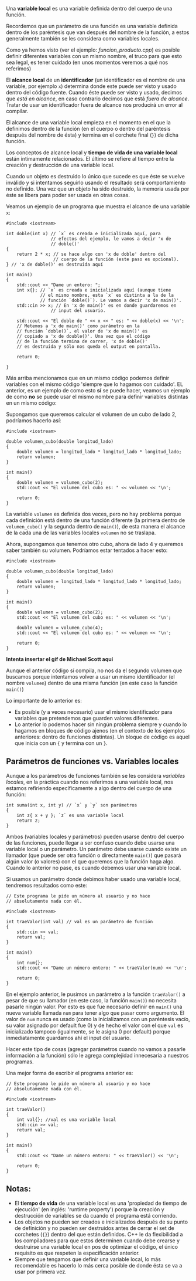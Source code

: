 Una **variable local** es una variable definida dentro del cuerpo de una función.

Recordemos que un parámetro de una función es una variable definida dentro de los paréntesis que van después del nombre de la función, a estos generalmente también se les considera como variables locales.

Como ya hemos visto (ver el ejemplo: *funcion_producto.cpp*) es posible definir diferentes variables con un mismo nombre, el truco para que esto sea legal, es tener cuidado (en unos momentos veremos a qué nos referimos)

El **alcance local** de un **identificador** (un identificador es el nombre de una variable, por ejemplo `x`) determina donde este puede ser visto y usado dentro del código fuente. Cuando éste puede ser visto y usado, decimos que *está en alcance*, en caso contrario decimos que está *fuera de alcance*. Tratar de usar un identificador fuera de alcance nos producirá un error al compilar.

El alcance de una variable local empieza en el momento en el que la definimos dentro de la función (en el cuerpo o dentro del paréntesis después del nombre de ésta) y termina en el corchete final (`}`) de dicha función.

Los conceptos de alcance local y **tiempo de vida de una variable local** están íntimamente relacionados. El último se refiere al tiempo entre la creación y destrucción de una variable local. 

Cuando un objeto es destruido lo único que sucede es que éste se vuelve inválido y si intentamos seguirlo usando el resultado será comportamiento no definido. Una vez que un objeto ha sido destruido, la memoria usada por éste se libera para poder ser usada en otras cosas.

Veamos un ejemplo de un programa que muestra el alcance de una variable `x`:
```
#include <iostream>

int doble(int x) // `x` es creada e inicializada aquí, para
                 // efectos del ejemplo, le vamos a decir 'x de
                 // doble()'
{
    return 2 * x; // se hace algo con 'x de doble' dentro del 
                  // cuerpo de la función (este paso es opcional).
} // 'x de doble()' es destruida aquí

int main()
{
    std::cout << "Dame un entero: ";
    int x{}; // `x` es creada e inicializada aquí (aunque tiene
             // el mismo nombre, esta `x` es distinta a la de la
             // función `doble()`). Le vamos a decir 'x de main()'.
    std::cin >> x; // En 'x de main()' es en donde guardaremos en 
                 // input del usuario.

    std::cout << "El doble de " << x << " es: " << doble(x) << '\n'; 
    // Metemos a 'x de main()' como parámetro en la
    // función `doble()`, el valor de 'x de main()' es
    // copiado a 'x de double()'. Una vez que el código
    // de la función termina de correr, 'x de doble()'
    // es destruida y sólo nos queda el output en pantalla.
    
    return 0;
    
}
```

Más arriba mencionamos que en un mismo código podemos definir variables con el mismo código 'siempre que lo hagamos con cuidado'. EL anterior, es un ejemplo de como esto **sí** se puede hacer, veamos un ejemplo de como **no** se puede usar el mismo nombre para definir variables distintas en un mismo código:

Supongamos que queremos calcular el volumen de un cubo de lado 2, podríamos hacerlo así:
```
#include <iostream>

double volumen_cubo(double longitud_lado)
{
    double volumen = longitud_lado * longitud_lado * longitud_lado;
    return volumen;
}

int main()
{
    double volumen = volumen_cubo(2);
    std::cout << "El volumen del cubo es: " << volumen << '\n';

    return 0;
}
```
La variable `volumen` es definida dos veces, pero no hay problema porque cada definición está dentro de una función diferente (la primera dentro de `volumen_cubo()` y la segunda dentro de `main()`), de esta manera el alcance de la cada una de las variables locales `volumen` no se traslapa. 

Ahora, supongamos que tenemos otro cubo, ahora de lado 4 y queremos saber también su volumen. Podríamos estar tentados a hacer esto:
```
#include <iostream>

double volumen_cubo(double longitud_lado)
{
    double volumen = longitud_lado * longitud_lado * longitud_lado;
    return volumen;
}

int main()
{
    double volumen = volumen_cubo(2);
    std::cout << "El volumen del cubo es: " << volumen << '\n';

    double volumen = volumen_cubo(4);
    std::cout << "El volumen del cubo es: " << volumen << '\n';

    return 0;
}
```

**Intenta insertar el gif de Michael Scott aquí**

Aunque el anterior código sí compila, no nos da el segundo volumen que buscamos porque intentamos volver a usar un mismo identificador (el nombre `volumen`) dentro de una misma función (en este caso la función `main()`)

Lo importante de lo anterior es:
* Es posible (y a veces necesario) usar el mismo identificador para variables que pretendemos que guarden valores diferentes.
* Lo anterior lo podemos hacer sin ningún problema siempre y cuando lo hagamos en bloques de código ajenos (en el contexto de los ejemplos anteriores: dentro de funciones distintas). Un bloque de código es aquel que inicia con un `{` y termina con un `}`.

## Parámetros de funciones vs. Variables locales

Aunque a los parámetros de funciones también se les considera *variables locales*, en la práctica cuando nos referimos a una variable local, nos estamos refiriendo específicamente a algo dentro del cuerpo de una función:
```
int suma(int x, int y) // `x` y `y` son parámetros
{
    int z{ x + y }; `z` es una variable local
    return z;
}
```
Ambos (variables locales y parámetros) pueden usarse dentro del cuerpo de las funciones, puede llegar a ser confuso cuando debe usarse una variable local o un parámetro. Un parámetro debe usarse cuando existe un llamador (que puede ser otra función o directamente `main()`) que pasará algún valor (o valores) con el que queremos que la función haga algo. Cuando lo anterior no pase, es cuando debemos usar una variable local.

Si usamos un parámetro donde debimos haber usado una variable local, tendremos resultados como este:
```
// Este programa le pide un número al usuario y no hace
// absolutamente nada con él.

#include <iostream>

int traeValor(int val) // val es un parámetro de función
{
    std::cin >> val;
    return val;
}

int main()
{
    int num{};
    std::cout << "Dame un número entero: " << traeValor(num) << '\n';

    return 0;
}
```

En el ejemplo anterior, le pusimos un parámetro a la función `traeValor()` a pesar de que su llamador (en este caso, la función `main()`) no necesita pasarle ningún valor. Por esto es que fue necesario definir en `main()` una nueva variable llamada `num` para tener algo que pasar como argumento. El valor de `num` nunca es usado (como la inicializamos con un paréntesis vacío, su valor asignado por default fue 0) y de hecho el valor con el que `val` es inicializado tampoco (igualmente, se le asigna 0 por default) porque inmediatamente guardamos ahí el input del usuario.

Hacer este tipo de cosas (agregar parámetros cuando no vamos a pasarle información a la función) sólo le agrega complejidad innecesaria a nuestros programas.

Una mejor forma de escribir el programa anterior es:
```
// Este programa le pide un número al usuario y no hace
// absolutamente nada con él.

#include <iostream>

int traeValor()
{
    int val{}; //val es una variable local
    std::cin >> val;
    return val;
}

int main()
{
    std::cout << "Dame un número entero: " << traeValor() << '\n';

    return 0;
}
```

## Notas:
* El **tiempo de vida** de una variable local es una 'propiedad de tiempo de ejecución' (en inglés: 'runtime property') porque la creación y destrucción de variables se da cuando el programa está corriendo.
* Los objetos no pueden ser creados e inicializados después de su punto de definición y no pueden ser destruidos antes de cerrar el set de corchetes (`{}`) dentro del que están definidos. C++ le da flexibilidad a los compiladores para que estos determinen cuando debe crearse y destruirse una variable local en pos de optimizar el código, el único requisito es que respeten la especificación anterior.
* Siempre que tengamos que definir una variable local, lo más recomendable es hacerlo lo más cerca posible de donde ésta se va a usar por primera vez.
